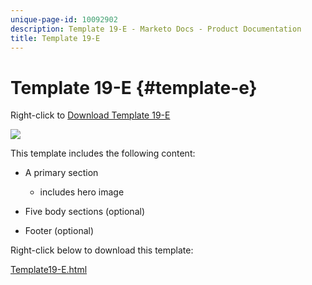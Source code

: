 ```yaml
---
unique-page-id: 10092902
description: Template 19-E - Marketo Docs - Product Documentation
title: Template 19-E
---
```


# Template 19-E {#template-e}

Right-click to [Download Template 19-E](http://docs.marketo.com/download/attachments/10092902/template-19e.html?version=1&modificationdate=1441750509000&api=v2)

![](assets/image2015-9-16-17-3a4-3a14.png)

This template includes the following content:

* A primary section

    * includes hero image

* Five body sections (optional)
* Footer (optional)

Right-click below to download this template:

[Template19-E.html](http://docs.marketo.com/download/attachments/10092902/template-19e.html?version=1&modificationdate=1441750509000&api=v2)
